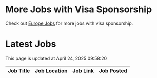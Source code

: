 # More Jobs with Visa Sponsorship

Check out [Europe Jobs](https://github.com/sureshparimi/europejobs#latest-jobs) for more jobs with visa sponsorship.

# Latest Jobs

This page is updated at April 24, 2025 09:58:20

| Job Title | Job Location | Job Link | Job Posted |
| --- | --- | --- | --- |
